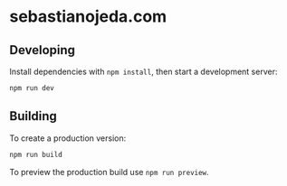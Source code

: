 # sebastianojeda.com

## Developing

Install dependencies with `npm install`, then start a development server:

```bash
npm run dev
```

## Building

To create a production version:

```bash
npm run build
```

To preview the production build use `npm run preview`.

